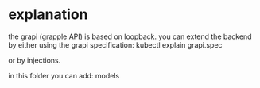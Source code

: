# explanation
the grapi (grapple API) is based on loopback.
you can extend the backend by either using the grapi specification:
    kubectl explain grapi.spec

or by injections.

in this folder you can add:
models
